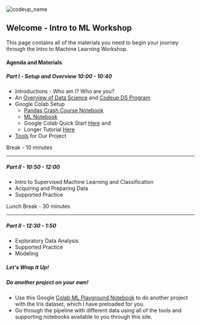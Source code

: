 ![codeup_name](https://750092.smushcdn.com/1449913/wp-content/uploads/2018/08/logo.png?lossy=1&strip=1&webp=1)

## Welcome - Intro to ML Workshop

This page contains all of the materials you need to begin your journey through the Intro to Machine Learning Workshop.


#### Agenda and Materials

##### Part I - Setup and Overview 10:00 - 10:40

- Introductions - Who am I? Who are you?
- An [Overview of Data Science](https://faithkane3.github.io/ds_overview.pdf) and [Codeup DS Program](https://codeup.com/ds-admissions/)
- Google Colab Setup
    - [Pandas Crash Course Notebook]()
    - [ML Notebook](https://colab.research.google.com/drive/1MoxkpATZRFLS3inZ38Wv0AxrBpQW5A8x?usp=sharing)
    - Google Colab Quick Start [Here](https://youtu.be/0aRE1x_xHIY) and 
    - Longer Tutorial [Here](https://youtu.be/inN8seMm7UI)
- [Tools]((https://faithkane3.github.io/)) for Our Project

Break - 10 minutes

___

##### Part II - 10:50 - 12:00

- Intro to Supervised Machine Learning and Classification
- Acquiring and Preparing Data
- Supported Practice


Lunch Break - 30 minutes

___

##### Part II - 12:30 - 1:50

- Exploratory Data Analysis
- Supported Practice
- Modeling


##### Let's Wrap It Up!

##### Do another project on your own! 
- Use this Google [Colab ML Playground Notebook](https://colab.research.google.com/drive/1EX6EjkVw7BEo85hQIwbv7TPqsr-SuGG5?usp=sharing) to do another project with the Iris dataset, which I have preloaded for you. 
- Go through the pipeline with different data using all of the tools and supporting notebooks available to you through this site.

